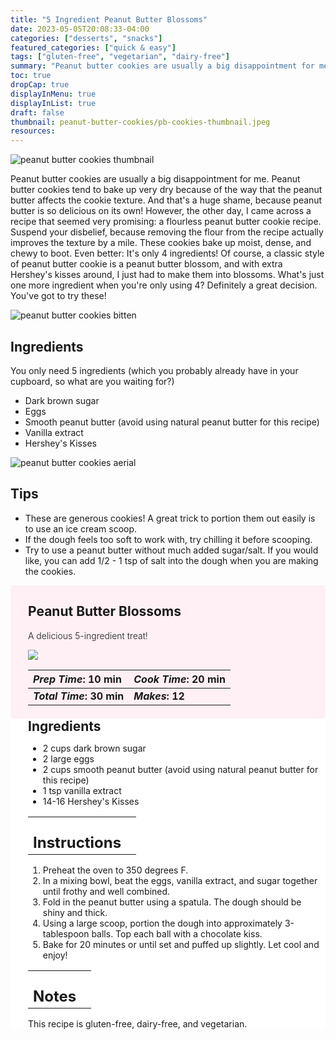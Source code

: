```yaml
---
title: "5 Ingredient Peanut Butter Blossoms"
date: 2023-05-05T20:08:33-04:00
categories: ["desserts", "snacks"]
featured_categories: ["quick & easy"]
tags: ["gluten-free", "vegetarian", "dairy-free"]
summary: "Peanut butter cookies are usually a big disappointment for me. Peanut butter cookies tend to bake up very dry because of the way that the peanut butter affects the cookie texture. And that's a huge shame, because peanut butter is so delicious on its own!"
toc: true
dropCap: true
displayInMenu: true
displayInList: true
draft: false
thumbnail: peanut-butter-cookies/pb-cookies-thumbnail.jpeg
resources:
---
```


![peanut butter cookies thumbnail](../../peanut-butter-cookies/pb-cookies-fern.jpeg)

Peanut butter cookies are usually a big disappointment for me. Peanut butter cookies tend to bake up very dry because of the way that the peanut butter affects the cookie texture. And that's a huge shame, because peanut butter is so delicious on its own! However, the other day, I came across a recipe that seemed very promising: a flourless peanut butter cookie recipe. Suspend your disbelief, because removing the flour from the recipe actually improves the texture by a mile. These cookies bake up moist, dense, and chewy to boot. Even better: It's only 4 ingredients! Of course, a classic style of peanut butter cookie is a peanut butter blossom, and with extra Hershey's kisses around, I just had to make them into blossoms. What's just one more ingredient when you're only using 4? Definitely a great decision. You've got to try these!

![peanut butter cookies bitten](../../peanut-butter-cookies/pb-cookies-bite.jpeg)

## Ingredients

You only need 5 ingredients (which you probably already have in your cupboard, so what are you waiting for?)

- Dark brown sugar
- Eggs
- Smooth peanut butter (avoid using natural peanut butter for this recipe)
- Vanilla extract
- Hershey's Kisses

![peanut butter cookies aerial](../../peanut-butter-cookies/pb-cookies-aerial.jpeg)

## Tips

- These are generous cookies! A great trick to portion them out easily is to use an ice cream scoop.
- If the dough feels too soft to work with, try chilling it before scooping.
- Try to use a peanut butter without much added sugar/salt. If you would like, you can add 1/2 - 1 tsp of salt into the dough when you are making the cookies.

<div style = "background-color: lavenderblush;"  id = "recipe"> 
<div style = "background-color:lavenderblush; padding-left:2em; margin-top:0; margin-bottom:0;">

<div style="display:grid; align-items:start; justify-content:space-between; padding-right:2em" class="grid-cols-2 gap-2 md:gap-4 lg:gap-8 xl:gap-12"><div class = "mb-8"><h2>Peanut Butter Blossoms</h2><p style = "font-weight: 300;">A delicious 5-ingredient treat!</p></div> <img src="../../peanut-butter-cookies/pb-cookies-bite.jpeg" class="w-full h-36 md:h-36 lg:h-40 xl:h-52 2xl:h-60 mx-auto"></div>

| _Prep Time_: 10 min  | _Cook Time_: 20 min  |
| :--- | :--- |
| **_Total Time_: 30 min** | **_Makes_: 12**  |

</div>
<div style="background-color: white; padding-left:2em; border-width:3px; border-color:lavenderblush; margin-top:0;">
 <div><h2 style = "margin-top:1em; margin-bottom:0;" >Ingredients</h2></div>

- 2 cups dark brown sugar
- 2 large eggs
- 2 cups smooth peanut butter (avoid using natural peanut butter for this recipe)
- 1 tsp vanilla extract
- 14-16 Hershey's Kisses

|   |    |
| :--- | :--- |
| <div><h2 style = "margin-top:1em; margin-bottom:0;" >Instructions</h2></div>|   |

1. Preheat the oven to 350 degrees F.
2. In a mixing bowl, beat the eggs, vanilla extract, and sugar together until frothy and well combined.
3. Fold in the peanut butter using a spatula. The dough should be shiny and thick. 
4. Using a large scoop, portion the dough into approximately 3-tablespoon balls. Top each ball with a chocolate kiss.
5. Bake for 20 minutes or until set and puffed up slightly. Let cool and enjoy! 

|   |    |
| :--- | :--- |
| <div><h2 style = "margin-top:1em; margin-bottom:0;" >Notes</h2></div>|   |

This recipe is gluten-free, dairy-free, and vegetarian.

</div>
</div>